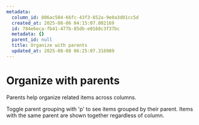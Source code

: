 ```yaml
---
metadata:
  column_id: 806ac584-66fc-43f3-852a-9e0a3d01cc5d
  created_at: 2025-08-06 04:15:07.002169
  id: 784e6eca-fb41-477b-85db-e0168c3f37bc
  metadata: {}
  parent_id: null
  title: Organize with parents
  updated_at: 2025-08-08 06:25:07.316989
---
```


# Organize with parents


Parents help organize related items across columns.

Toggle parent grouping with 'p' to see items grouped by their parent.
Items with the same parent are shown together regardless of column.